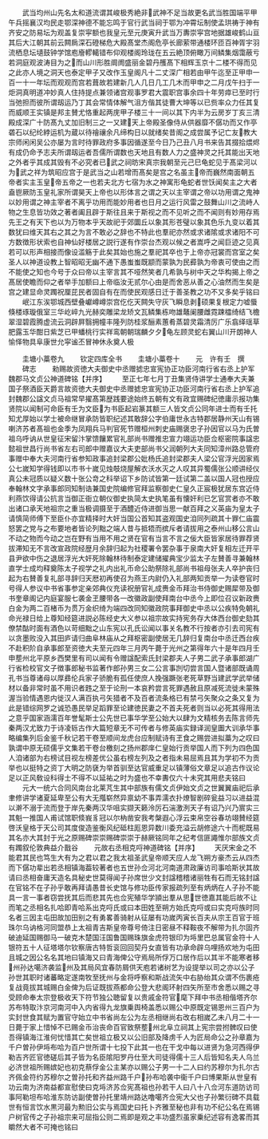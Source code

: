 <!-- { "loadSidebar": true } -->
　　武当均州山先名太和道流谓其峻极秀絶非武神不足当故更名武当胜国端平甲午兵摇襄汉均民走鄂深神德不能忘鸣于官行武当祠于鄂为冲霄坛制使孟珙祷于神有齐安之防易坛为观盖复崇寜额也我皇元至元庚寅升武当万夀崇寜宫地据雄峻鹤山亘其后大江朝其前云闗扄深石磴梯危大殿髙堂杰阁危亭长廊萦带通楼环匝百神胥宇羽流栖息坛壝鼓钟学馆庖廥轇轕错布仰观楼阁玲珑在五云絶顶俯瞰万间鳞集烟霭蔽亏若洞庭观波涛目为之而山川形胜阛阓盛丽金碧丹雘髙下相辉玉京十二楼不得而见之此亦人境之洞天也泰定甲子又改作玉皇阁凡十二丈深广相若由甲午迄至正甲申一百一十一年坛而观观而宫若葺故若建新几人几日几工几木而甲申之二月戊午扫于一炬洞真明道冲妙真人住持提点兼领诸宫观事罗君大震职宫事余四十年劳瘁已至时行当弛担而彼所谓刼运乃丁其会常情体解气沮方偕其徒曹大坤等以已赀率众力任其复而威顺王实镇是邦主賛尤恪重起两庑甲子楼三十一间以其下内半为云房岁丁亥三清殿成深广十防髙九丈加旧制三之一又建天上帝殿圣像侍从供器靡不僝功而又作亭砻石以纪纶綍运机为蔵以待禬禳余凡缔构日以就绪矣昔阁之成尝属予记亡友教大宗师闲闲吴公亦屡为言时待罪政府多事因循遂至今日乃己丑八月书来告其掇拾煨烬有成仍命予志夫所谓刼运者吾儒所谓数也天地且有数人力之盛神灵之托其能出天地之外者乎其成其毁有不必究者已武之祠昉宋真宗我朝至元己巳龟蛇见于髙梁河以为武之祥为筑昭应宫于是武当之山若增而髙矣是宫之名虽主帝而巍然南面朝五帝者实主玉皇帝五帝之一也若夫北方七宿为水之神寓形龟蛇者世饫闻矣主之大者盍鬯厥防玉皇礼家所谓昊天上帝也以形体言之谓之天以主宰谓之帝以功用谓之鬼神以妙用谓之神主宰者不离乎功用而能妙用者也日月之运行风雷之鼓舞山川之流峙人物之生息皆功效之著者阖且辟于斯往且来于斯视之而不见听之而不闻则有妙用存焉先王之有天下也以为万物本乎天故祀于郊圜丘以象其形苍璧以象其色乐九变以着其数犹曰维天其右之其之为言不敢必之辞也不特此也羣祀亦然或求诸隂或求诸阳不可方数徴形状索也自神仙好楼居之説行遂有作崇台杰观以候之者嵩呼之闻巨迹之见真若可以形声相接而像设滥觞于此矣其始也施之羣祀其卒也于上帝亦冠裳而宫室之矣圣人以神道设教上智昭昭无幽不通下愚蚩蚩既颛而蒙孰为民彛孰为帝衷可使由之而不能使之知也今号于众曰帝以主宰言其不哑然笑者几希孰与树中天之华构揭上帝之髙居使瞻而仰之者举手加额曰上帝临汝无贰尔心由是而舍恶从善之心油然而生矣是宫之建显命灵躅祝厘芘民者固自有在而使民观感日迁于善圣教之功不又多矣乎铭曰
　　岷江东涘鄂城西壁叠巘嶟嶟崇宫仡仡天闗失守灰飞瞬息剥硕果复根定力嘘蜃倏楼琢璇俄室三华屹崪九光赫奕雕梁龙矫文瓦鳞集栋吻雄鼇阑腰雌霓踈櫺绮结飞檐翠湿碧霞腾虚流云洞辟屛翳拥幢丰隆列防桂浆酾素蕙肴蒸碧灵霜清厉广乐翕绎瑶草肥露玉华酣日紫芝已甲蟠桃行实祥鸾朝朝瑞麟夕夕龟左顾灵蛇右翼山川开朗神人愉怿物具阜康世允寜谧丕冒神休永奠人极



　　圭塘小藁卷九
　　钦定四库全书
　　圭塘小藁卷十
　　元　许有壬　撰
　　碑志
　　勑赐故资徳大夫御史中丞赠摅忠宣宪协正功臣河南行省右丞上护军魏郡马文贞公神道碑铭【并序】
　　至正七年七月丁丑集贤侍讲学士通奉大夫兼国子祭酒臣天爵言故资徳大夫御史中丞赠摅忠宣宪协正功臣河南行省右丞上护军追封魏郡公諡文贞马祖常早擢髙第歴践要途始终五朝有文有政宜赐碑纪徳庸示报功集贤院以闻制可命臣有壬为文臣为书臣起岩篆其额三人皆文贞公同年进士而有壬托知尤厚始以学士被命继冒承防皆职纪述其敢辞公字伯庸世永古特郡居静州天山有锡喇济苏者髙祖也金季为凤翔兵马判官死节赠桓州刺史庙赐褒忠子孙因官以马为氏曽祖乌呼讷从世皇征宋留汴掌馈饟累官礼部尚书赠推忠宣力翊运功臣佥枢密院事諡忠懿祖世昌行尚书省左右司郎中赠嘉议大夫吏部尚书父润朝列大夫同知漳州路总管府事赠中奉大夫河南行省参知政事追封梁郡公妣杨氏追封梁郡夫人梁公官浮光因家焉公七嵗知学得钱即以市书十嵗见烛攲烧屋解衣沃水灭之人叹其异蜀儒张公顺讲经仪真公未冠质以疑义数十张公竒之科举诏下乡防试皆第一廷试第二盖以国人冠也授应奉翰林文字承事郎同知制诰兼国史院编修官拜监察御史仁皇久正宸极犹居东宫近侍利燕饮得请公抗言当御正衙立朝仪御史执简太史执笔虽有懐奸利已乞官赏者亦不敢出诸口承天地祖宗之重当极调摄至于酒醴近侍进御当思一献百拜之义英庙为皇太子请慎简师傅下至臣仆亦宜精择时大奸当国公首知其盗观国史洎同列疏其十罪仁庙震怒罢之党与之布要地者皆论列黜之端人昔与抵牾而摈斥者请拔用之泰州山移公言山不动之物而今动之岂在野有当用不用之贤在官有当言不言之佞大臣皆家居待罪荐贤拔滞知无不言改宣政院经歴月余辞归起为社稷署令罢杂事于泉南大奸复相左迁开平县尹欲中伤之退居浮光大奸死除翰林待制泰定建储擢典宝少监太子左賛善寻兼翰林直学士成均释奠陈太子视学之礼内出礼币命公助祭除礼部尚书祖母张夫人卒护丧归起为右賛善复礼部寻辞归天厯初再使召为燕王内尉仍入礼部两知贡举一为读卷官时号得人参议中书省事参定亲郊典仪充读祝册官礼成赉金币拜治书侍御史赐犀带及御书奎章阁记内庭宴服七袭金玊腰带各一改徽政副使拜南台中丞今上即位召议新政赉白金为两二百楮币为贯万金织绮为端四改同知徽政院事拜御史中丞以公疾特免朝礼命光禄日给上尊知经筵进説必陈经史大义参以祖宗故实持宪务存大体西台御史劾其僚禁酤时面有酒色以苛细黜之山东宪以孔氏讼闻以事关名教不行按者亦引去司宪有以贪墨败没入其田庐请归曲阜林庙从之拜枢密副使居无几辞归复南台中丞迁西台疾不赴积阶自承事郎至资徳大夫至元四年三月丙午薨于光州之第得年六十是年四月壬申塟州北平原乡西樊里有司以闻有令赠諡配索氏封梁郡夫人子男二武子承事郎湖广行省检校官文子徴事郎秘书监著作郎孙男三女二公言事剀切尝言国人暨诸部既诵周孔书当尊诸母以厚彞伦兵家子骄脆有孤任使庶人挽强蹶张老死草野当建武学武举储材以备非常时虽不用识者韪之至于论刑一本哀矜尝言死罪遇赦且原减死流徙未蒙殊渥当验情遇恩内徙汉人满百执弓矢猎者不及百者流条格已有禁弓矢聚众之条又复为此是错综网罗之诚恐愚民举足蹈罪至论建徳民妻之不首夫死者则当以必死其得用法之意乎国家涵濡百年誉髦斯士公先世已事华学至公始大以肆为文精核务去陈言师先秦两汉尤致力于诗凌轹古作大篇短章无不可传者与修英庙实録译润皇圗大训承华事略编集列后金鉴千秋记若干卷至顺间龙虎台应制赋诗有玊食之赐尝进拟藁为之叹曰孰谓中原无硕儒乎文集若干卷台檄刻之扬州郡庠仁皇始行贡举国人而下列为四色国人洎诸部为右榜试目视左榜差优公虽右榜左列及之者指未易屈焉且其为学初不为贡举也以挺特之资丁大明之防褎为举首驯至达官威重足以镇薄俗文章足以追古作议论足以正风敎设科得士不得不以延祐之时为盛也不幸夀仅六十未究其用悲夫铭曰
　　元大一统六合同风南台北莱芃生其中部族有儒文贞伊始文贞之世翼翼庙祀后承聿修讲学诸夏延卑至公有大无摦崭然异禀幼不事弄濡衣扑燎智剧碎瓮益习以进益混以澣不溺于流而登于岸先秦两汉华咀实撷天籁泠厉石湍激洌天子有诏乃兴乃賔实三其魁一推国人甫试馆职倐峩豸冠以尔枘凿安我考槃遐心浮云束帛空谷春坊翊賛经筵啓沃皇格于天公司其度俊造鉴衡风纪砥柱厖恩异数川委充溢云胡修途六十而柅既易其名亦大其封于光之原赐碑崇崇赐碑崇崇于赫厥铭同年之纪考信匪譝惟尔部族文贞有躅叙伦敦典益介戬谷
　　元故右丞相克哷神道碑铭【并序】
　　天厌宋金之不能君其民也笃生大有为之君以君之我太祖圣武皇帝顺天应人龙飞朔方豪杰云从四杰而下僝功辈出若丞相镇海葢较著者也五世孙佥河北河南道肃政廉访司事哈斯状其故请曰丞相奋庸天造名具秘史世莫得闻子孙席世少文封諡稽稽诸丽牲有石而无铭封諡在官铭不在子孙乎敢再拜请愚昔长史馆与修功臣传家报疏列至有炳炳在人子孙不能具一言一事者窃尝抚其后而悲其先也佥宪殖华学頴出羣从思世徳嘉其能后故不让而笔之丞相名扎哈即青哈系出克哷氏或曰本田姓至朔方始氏克哷或曰实克哷族时同名者三因主屯田故加田别之有勇畧善骑射从征屡有功嵗丙寅长百夫从宗王百官于班珠尔乌讷格河同盟恭上太祖青吉斯皇帝尊号倚注日密昼不释鞍夜不解带为扎尔固齐破迪延国赐御马一破克木楚国汪国鲁国赐珠旗金虎符银印为埓里巴总属官金符十人银符五十人征塔塔尔钦察唐古特哲衮回回契丹女直皆有功承命辟乌哩扬欢地为屯田且城之因公名名其地曰镇海又曰青海俾公守焉局所俘万口居作后以其半不能寒者移州孙达噶济袭监州及其局风宜春防屑供天庖若诸树艺为设提举以司之亦以公子孙世其职时诸蕃略定遂南牧至抚州与金将呼察和斯战流矢中右胁绐其众谓不伤裹疮复战竟拔其城赐白金俾为后证既拔燕都命公登大悲阁环射四矢所至市舍悉以赐之寻受顾命奉太宗登极收天下符节独公聴留复以贵戚金符官麾下拜中书丞相偕塔齐尔苏布特取汴京河南河中入内省得九龙旗乗舆椅盖悉以赐公中原既定锡恩州三百户为实封世食其赋为置官守始立中书省尚左公为左丞相继尚右改右相嵗乙未八月二十一日薨于家上惜悼不已赐金币治丧命百官致祭塟州北阜立祠其上宪宗尝拊髀叹曰使吾得镇海江淮何忧惜其亡矣世祖立极又以公旧部及降虏千人为匠局命公之孙章嘉为千户曽孙伊埓布哈为百户世所谓十七投下此其一也在干戈中每以进贤为急河西得伊勒吉齐匠官徳磋后其子皆为名臣隂阳罗丹仕至大司徒得儒十三人后皆知名夫人乌兰必济世祖所赐嫔妃也初克蔡俘金公主某亦以赐公子男一十二人曰约苏穆尔为扎尔古齐佩金符约苏穆尔之曽孙托和齐益州路千户孙布哈袭中衞千户曰博果斯从世皇有功云南为济南益都宣慰使曰克埓济苏佥宪髙祖也孙若干人曰八十八佥河东道防访司事阿勒坦布哈淮东防访副使曽孙托里靖州路达噜噶齐佥宪大父也子孙繁衍碑不具载世有恒言饮水黒河最为勲旧公实与焉国史曰托卜齐雅至秘也非有功不纪公名在焉锡户树官传之子孙祖宗来可屈指公则二焉即是观之丰功盛烈虽家乗纪述容有逸畧而其皭然大者不可掩也铭曰
